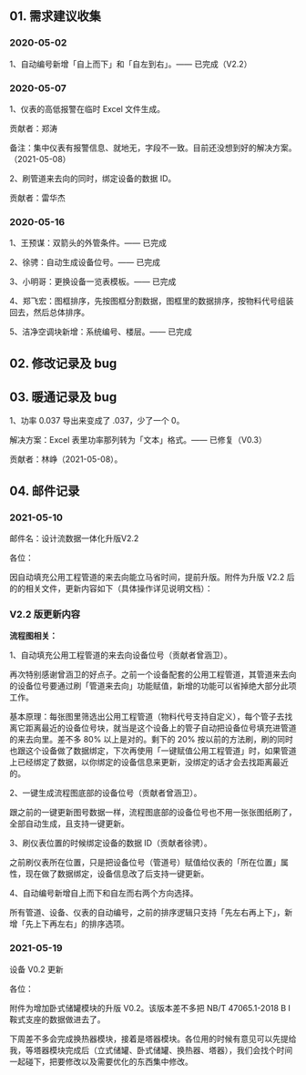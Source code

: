## 01. 需求建议收集

### 2020-05-02

1、自动编号新增「自上而下」和「自左到右」。—— 已完成（V2.2）

### 2020-05-07

1、仪表的高低报警在临时 Excel 文件生成。

贡献者：郑涛

备注：集中仪表有报警信息、就地无，字段不一致。目前还没想到好的解决方案。（2021-05-08）

2、刷管道来去向的同时，绑定设备的数据 ID。

贡献者：雷华杰

### 2020-05-16

1、王预谋：双箭头的外管条件。—— 已完成

2、徐骋：自动生成设备位号。—— 已完成

3、小明哥：更换设备一览表模板。—— 已完成

4、郑飞宏：图框排序，先按图框分割数据，图框里的数据排序，按物料代号组装回去，然后总体排序。

5、洁净空调块新增：系统编号、楼层。—— 已完成

## 02. 修改记录及 bug

## 03. 暖通记录及 bug

1、功率 0.037 导出来变成了 .037，少了一个 0。

解决方案：Excel 表里功率那列转为「文本」格式。—— 已修复（V0.3）

贡献者：林峥（2021-05-08）。

## 04. 邮件记录

### 2021-05-10

邮件名：设计流数据一体化升版V2.2

各位：

因自动填充公用工程管道的来去向能立马省时间，提前升版。附件为升版 V2.2 后的的相关文件，更新内容如下（具体操作详见说明文档）：

### V2.2 版更新内容

**流程图相关：**

1、自动填充公用工程管道的来去向设备位号（贡献者曾涵卫）。

再次特别感谢曾涵卫的好点子。之前一个设备配套的公用工程管道，其管道来去向的设备位号要通过刷「管道来去向」功能赋值，新增的功能可以省掉绝大部分此项工作。

基本原理：每张图里筛选出公用工程管道（物料代号支持自定义），每个管子去找离它距离最近的设备位号块，就当是这个设备上的管子自动把设备位号填充进管道的来去向里。差不多 80% 以上是对的。剩下的 20% 按以前的方法刷，刷的同时也跟这个设备做了数据绑定，下次再使用「一键赋值公用工程管道」时，如果管道上已经绑定了数据，以你绑定的设备信息来更新，没绑定的话才会去找距离最近的。

2、一键生成流程图底部的设备位号（贡献者曾涵卫）。

跟之前的一键更新图号数据一样，流程图底部的设备位号也不用一张张图纸刷了，全部自动生成，且支持一键更新。

3、刷仪表位置的时候绑定设备的数据 ID（贡献者徐骋）。

之前刷仪表所在位置，只是把设备位号（管道号）赋值给仪表的「所在位置」属性，现在做了数据绑定，设备信息改了后支持一键更新。

4、自动编号新增自上而下和自左而右两个方向选择。

所有管道、设备、仪表的自动编号，之前的排序逻辑只支持「先左右再上下」，新增「先上下再左右」的排序选项。

### 2021-05-19

设备 V0.2 更新

各位：

附件为增加卧式储罐模块的升版 V0.2。该版本差不多把 NB/T 47065.1-2018 B I 鞍式支座的数据做进去了。

下周差不多会完成换热器模块，接着是塔器模块。各位用的时候有意见可以先提给我，等塔器模块完成后（立式储罐、卧式储罐、换热器、塔器），我们会找个时间一起碰下，把要修改以及需要优化的东西集中修改。